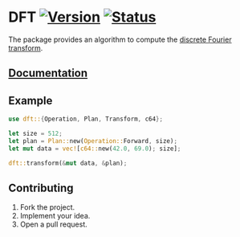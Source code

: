 # DFT [![Version][version-img]][version-url] [![Status][status-img]][status-url]

The package provides an algorithm to compute the [discrete Fourier
transform][1].

## [Documentation][doc]

## Example

```rust
use dft::{Operation, Plan, Transform, c64};

let size = 512;
let plan = Plan::new(Operation::Forward, size);
let mut data = vec![c64::new(42.0, 69.0); size];

dft::transform(&mut data, &plan);
```

## Contributing

1. Fork the project.
2. Implement your idea.
3. Open a pull request.

[1]: https://en.wikipedia.org/wiki/Discrete_Fourier_transform

[version-img]: https://img.shields.io/crates/v/dft.svg
[version-url]: https://crates.io/crates/dft
[status-img]: https://travis-ci.org/stainless-steel/dft.svg?branch=master
[status-url]: https://travis-ci.org/stainless-steel/dft
[doc]: https://stainless-steel.github.io/dft
